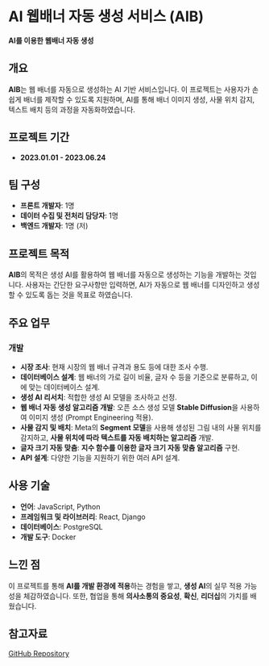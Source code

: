 # AI 웹배너 자동 생성 서비스 (AIB)

**AI를 이용한 웹배너 자동 생성**

## 개요
**AIB**는 웹 배너를 자동으로 생성하는 AI 기반 서비스입니다. 이 프로젝트는 사용자가 손쉽게 배너를 제작할 수 있도록 지원하며, AI를 통해 배너 이미지 생성, 사물 위치 감지, 텍스트 배치 등의 과정을 자동화하였습니다.

## 프로젝트 기간
- **2023.01.01 - 2023.06.24**

## 팀 구성
- **프론트 개발자**: 1명  
- **데이터 수집 및 전처리 담당자**: 1명
- **백엔드 개발자**: 1명 (저)

## 프로젝트 목적
**AIB**의 목적은 생성 AI를 활용하여 웹 배너를 자동으로 생성하는 기능을 개발하는 것입니다. 사용자는 간단한 요구사항만 입력하면, AI가 자동으로 웹 배너를 디자인하고 생성할 수 있도록 돕는 것을 목표로 하였습니다.

## 주요 업무

### 개발
- **시장 조사**: 현재 시장의 웹 배너 규격과 용도 등에 대한 조사 수행.
- **데이터베이스 설계**: 웹 배너의 가로 길이 비율, 글자 수 등을 기준으로 분류하고, 이에 맞는 데이터베이스 설계.
- **생성 AI 리서치**: 적합한 생성 AI 모델을 조사하고 선정.
- **웹 배너 자동 생성 알고리즘 개발**: 오픈 소스 생성 모델 **Stable Diffusion**을 사용하여 이미지 생성 (Prompt Engineering 적용).
- **사물 감지 및 배치**: Meta의 **Segment 모델**을 사용해 생성된 그림 내의 사물 위치를 감지하고, **사물 위치에 따라 텍스트를 자동 배치하는 알고리즘** 개발.
- **글자 크기 자동 맞춤**: **지수 함수를 이용한 글자 크기 자동 맞춤 알고리즘** 구현.
- **API 설계**: 다양한 기능을 지원하기 위한 여러 API 설계.

## 사용 기술
- **언어**: JavaScript, Python
- **프레임워크 및 라이브러리**: React, Django
- **데이터베이스**: PostgreSQL
- **개발 도구**: Docker

## 느낀 점
이 프로젝트를 통해 **AI를 개발 환경에 적용**하는 경험을 쌓고, **생성 AI**의 실무 적용 가능성을 체감하였습니다. 또한, 협업을 통해 **의사소통의 중요성**, **확신**, **리더십**의 가치를 배웠습니다.

## 참고자료
[GitHub Repository](https://github.com/Yijungu/AIB)
